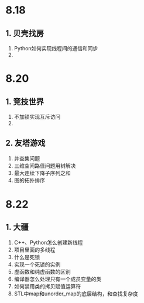 # 8.18
## 1. 贝壳找房
1. Python如何实现线程间的通信和同步
2. 

# 8.20
## 1. 竞技世界
1. 不加锁实现互斥访问
2. 

## 2. 友塔游戏
1. 并查集问题
2. 三维空间路径问题用树解决
3. 最大连续下降子序列之和
4. 图的拓扑排序

# 8.22
## 1. 大疆
1. C++、Python怎么创建新线程
2. 项目里面的多线程
3. 什么是死锁
4. 实现一个死锁的实例
5. 虚函数和纯虚函数的区别
6. 编译器怎么处理只有一个成员变量的类
7. 如何禁用类的拷贝赋值运算符
8. STL中map和unorder_map的底层结构，和查找复杂度